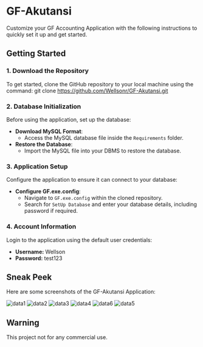 # GF-Akutansi

Customize your GF Accounting Application with the following instructions to quickly set it up and get started.

## Getting Started

### 1. Download the Repository
To get started, clone the GitHub repository to your local machine using the command:
git clone https://github.com/Wellsonr/GF-Akutansi.git

### 2. Database Initialization
Before using the application, set up the database:

- **Download MySQL Format**:
  - Access the MySQL database file inside the `Requirements` folder.
- **Restore the Database**:
  - Import the MySQL file into your DBMS to restore the database.

### 3. Application Setup
Configure the application to ensure it can connect to your database:

- **Configure GF.exe.config**:
  - Navigate to `GF.exe.config` within the cloned repository.
  - Search for `SetUp Database` and enter your database details, including password if required.

### 4. Account Information
Login to the application using the default user credentials:

- **Username:** Wellson
- **Password:** test123

## Sneak Peek
Here are some screenshots of the GF-Akutansi Application:

![data1](https://github.com/Wellsonr/GF-Akutansi/assets/129402813/f8c02008-f6b1-48b7-bc59-c22568a86f91)
![data2](https://github.com/Wellsonr/GF-Akutansi/assets/129402813/e9599188-611f-47c2-974a-3c42a0bf5e99)
![data3](https://github.com/Wellsonr/GF-Akutansi/assets/129402813/99fe8d64-75e8-4767-bd73-eeb065534216)
![data4](https://github.com/Wellsonr/GF-Akutansi/assets/129402813/84130209-4af3-4a2d-a380-0abe2c455a71)
![data6](https://github.com/Wellsonr/GF-Akutansi/assets/129402813/64d836e4-0e23-43e2-a910-e10e3e53d20f)
![data5](https://github.com/Wellsonr/GF-Akutansi/assets/129402813/505b8bb5-37f9-4798-b2b4-3a58e0a2f81e)

## Warning
This project not for any commercial use.
